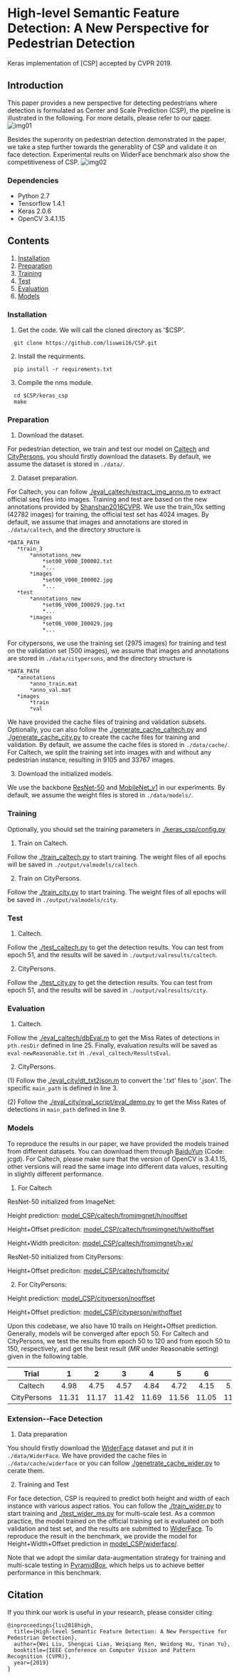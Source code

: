 # High-level Semantic Feature Detection: A New Perspective for Pedestrian Detection
Keras implementation of [CSP] accepted by CVPR 2019.
## Introduction
This paper provides a new perspective for detecting pedestrians where detection is formulated as Center and Scale Prediction (CSP), the pipeline is illustrated in the following. For more details, please refer to our [paper](./docs/2019CVPR-CSP.pdf).
![img01](./docs/pipeline.png)

Besides the superority on pedestrian detection demonstrated in the paper, we take a step further towards the generablity of CSP and validate it on face detection. Experimental reults on WiderFace benchmark also show the competitiveness of CSP.
![img02](./docs/face.jpg)


### Dependencies

* Python 2.7
* Tensorflow 1.4.1
* Keras 2.0.6
* OpenCV 3.4.1.15

## Contents
1. [Installation](#installation)
2. [Preparation](#preparation)
3. [Training](#training)
4. [Test](#test)
5. [Evaluation](#evaluation)
6. [Models](#models)

### Installation
1. Get the code. We will call the cloned directory as '$CSP'.
```
  git clone https://github.com/liuwei16/CSP.git
```
2. Install the requirments.
```
  pip install -r requirements.txt
```
3. Compile the nms module.
```
  cd $CSP/keras_csp
  make
```

### Preparation
1. Download the dataset.

 For pedestrian detection, we train and test our model on [Caltech](http://www.vision.caltech.edu/Image_Datasets/CaltechPedestrians/) and [CityPersons](https://bitbucket.org/shanshanzhang/citypersons), you should firstly download the datasets. By default, we assume the dataset is stored in `./data/`.

2. Dataset preparation.

 For Caltech, you can follow [./eval_caltech/extract_img_anno.m](./eval_caltech/extract_img_anno.m) to extract official seq files into images. Training and test are based on the new annotations provided by [Shanshan2016CVPR](https://www.mpi-inf.mpg.de/departments/computer-vision-and-multimodal-computing/research/people-detection-pose-estimation-and-tracking/how-far-are-we-from-solving-pedestrian-detection/). We use the train_10x setting (42782 images) for training, the official test set has 4024 images. By default, we assume that images and annotations are stored in `./data/caltech`, and the directory structure is
 ```
*DATA_PATH
	*train_3
		*annotations_new
        	*set00_V000_I00002.txt
        	*...
		*images
            *set00_V000_I00002.jpg
        	*...
	*test
		*annotations_new
        	*set06_V000_I00029.jpg.txt
            *...
		*images
        	*set06_V000_I00029.jpg
            *...
```
For citypersons, we use the training set (2975 images) for training and test on the validation set (500 images), we assume that images and annotations are stored in  `./data/citypersons`, and the directory structure is
 ```
*DATA_PATH
	*annotations
		*anno_train.mat
		*anno_val.mat
	*images
		*train
		*val
```
We have provided the cache files of training and validation subsets. Optionally, you can also follow the [./generate_cache_caltech.py](./generate_cache_caltech.py) and [./generate_cache_city.py](./generate_cache_city.py) to create the cache files for training and validation. By default, we assume the cache files is stored in `./data/cache/`. For Caltech, we split the training set into images with and without any pedestrian instance, resulting in 9105 and 33767 images.

3. Download the initialized models.

 We use the backbone [ResNet-50](https://github.com/fchollet/deep-learning-models/releases/download/v0.2/resnet50_weights_tf_dim_ordering_tf_kernels.h5) and [MobileNet_v1](https://github.com/fchollet/deep-learning-models/releases/download/v0.6/) in our experiments. By default, we assume the weight files is stored in `./data/models/`.

### Training
Optionally, you should set the training parameters in [./keras_csp/config.py](./keras_csp/config.py)
1. Train on Caltech.

 Follow the [./train_caltech.py](./train_caltech.py) to start training. The weight files of all epochs will be saved in `./output/valmodels/caltech`.
 
2. Train on CityPersons.
 
 Follow the [./train_city.py](./train_city.py) to start training. The weight files of all epochs will be saved in `./output/valmodels/city`.

### Test
1. Caltech.

 Follow the [./test_caltech.py](./test_caltech.py) to get the detection results. You can test from epoch 51, and the results will be saved in `./output/valresults/caltech`. 
 
2. CityPersons.
 
 Follow the [./test_city.py](./test_city.py) to get the detection results. You can test from epoch 51, and the results will be saved in `./output/valresults/city`. 

### Evaluation
1. Caltech.

 Follow the [./eval_caltech/dbEval.m](./eval_caltech/dbEval.m) to get the Miss Rates of detections in `pth.resDir` defined in line 25. Finally, evaluation results will be saved as `eval-newReasonable.txt` in `./eval_caltech/ResultsEval`.
 
2. CityPersons.

 (1) Follow the [./eval_city/dt_txt2json.m](./eval_city/dt_txt2json.m) to convert the '.txt' files to '.json'. The specific `main_path` is defined in line 3.
 
 (2) Follow the [./eval_city/eval_script/eval_demo.py](./eval_city/eval_script/eval_demo.py) to get the Miss Rates of detections in `main_path` defined in line 9.

### Models
To reproduce the results in our paper, we have provided the models trained from different datasets. You can download them through [BaiduYun](https://pan.baidu.com/s/1SSPQnbDP6zf9xf8eCDi3Fw) (Code: jcgd). For Caltech, please make sure that the version of OpenCV is 3.4.1.15, other versions will read the same image into different data values, resulting in slightly different performance.
1. For Caltech
 
 ResNet-50 initialized from ImageNet:
 
 Height prediction: [model_CSP/caltech/fromimgnet/h/nooffset](https://pan.baidu.com/s/1SSPQnbDP6zf9xf8eCDi3Fw)
  
 Height+Offset prediciton: [model_CSP/caltech/fromimgnet/h/withoffset](https://pan.baidu.com/s/1SSPQnbDP6zf9xf8eCDi3Fw)
 
 Height+Width prediciton: [model_CSP/caltech/fromimgnet/h+w/](https://pan.baidu.com/s/1SSPQnbDP6zf9xf8eCDi3Fw)
 
 ResNet-50 initialized from CityPersons:
  
 Height+Offset prediciton: [model_CSP/caltech/fromcity/](https://pan.baidu.com/s/1SSPQnbDP6zf9xf8eCDi3Fw)
 
2. For CityPersons: 

 Height prediction: [model_CSP/cityperson/nooffset](https://pan.baidu.com/s/1SSPQnbDP6zf9xf8eCDi3Fw)
 
 Height+Offset prediction: [model_CSP/cityperson/withoffset](https://pan.baidu.com/s/1SSPQnbDP6zf9xf8eCDi3Fw)
 
 Upon this codebase, we also have 10 trails on Height+Offset prediction. Generally, models will be converged after epoch 50. For Caltech and CityPersons, we test the results from epoch 50 to 120 and from epoch 50 to 150, respectively, and get the best result (*MR* under Reasonable setting) given in the following table.
 
 | Trial | 1 | 2 | 3 | 4 | 5 | 6 | 7 | 8 | 9 | 10 |
 |:-----:|:-:|:-:|:-:|:-:|:-:|:-:|:-:|:-:|:-:|:--:|
 |Caltech| 4.98 | 4.75 | 4.57 | 4.84 | 4.72 | 4.15 | 5.17 | 4.60 | 4.63 | 4.91 |
 |CityPersons| 11.31 | 11.17 | 11.42 | 11.69 | 11.56 | 11.05 | 11.59 | 11.78 | 11.27 | 10.62 |
 
 
### Extension--Face Detection
1. Data preparation 

 You should firstly download the [WiderFace](http://mmlab.ie.cuhk.edu.hk/projects/WIDERFace/) dataset and put it in `./data/WiderFace`. We have provided the cache files in `./data/cache/widerface` or you can follow [./genetrate_cache_wider.py](./genetrate_cache_wider.py) to cerate them.
 
2. Training and Test

 For face detection, CSP is required to predict both height and width of each instance with various aspect ratios. You can follow the [./train_wider.py](./train_wider.py) to start training and [./test_wider_ms.py](./test_wider_ms.py) for multi-scale test. As a common practice, the model trained on the official training set is evaluated on both validation and test set, and the results are submitted to [WiderFace](http://mmlab.ie.cuhk.edu.hk/projects/WIDERFace/). To reproduce the result in the benchmark, we provide the model for Height+Width+Offset prediction in [model_CSP/widerface/](https://pan.baidu.com/s/1SSPQnbDP6zf9xf8eCDi3Fw).
 
 Note that we adopt the similar data-augmentation strategy for training and multi-scale testing in [PyramidBox](https://arxiv.org/pdf/1803.07737.pdf), which helps us to achieve better performance in this benchmark. 

## Citation
If you think our work is useful in your research, please consider citing:
```
@inproceedings{liu2018high,
  title={High-level Semantic Feature Detection: A New Perspective for Pedestrian Detection},
  author={Wei Liu, Shengcai Liao, Weiqiang Ren, Weidong Hu, Yinan Yu},
  booktitle={IEEE Conference on Computer Vision and Pattern Recognition (CVPR)},
  year={2019}
}
```



